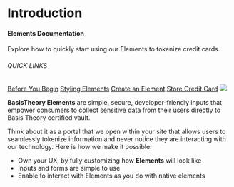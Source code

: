 # Introduction
<aside class="header-intro-box">
    <span>
        <h4>Elements Documentation</h4>
        <p class="header-intro-body2-font">Explore how to quickly start using our Elements to tokenize credit cards.</p>
        <h6>QUICK LINKS</h6>
        <span class="intro-quick-links">
            <a href="#getting-started">Before You Begin</a>
            <a href="#element-style">Styling Elements</a>
            <a href="#create-element">Create an Element</a>
            <a href="#store-credit-card">Store Credit Card</a>
        </span>
    </span>
    <img src="/images/elements_intro.svg"/>
</aside>

**BasisTheory Elements** are simple, secure, developer-friendly inputs that empower consumers to collect sensitive data from their users directly to Basis Theory certified vault.

Think about it as a portal that we open within your site that allows users to seamlessly tokenize information and never notice they are interacting with our technology. Here is how we make it possible:

- Own your UX, by fully customizing how **Elements** will look like
- Inputs and forms are simple to use
- Enable to interact with Elements as you do with native elements

